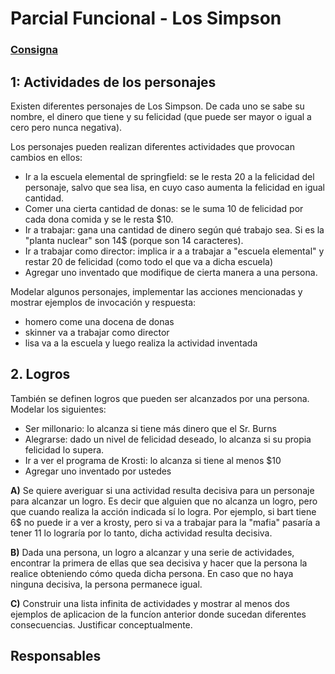 # Parcial Funcional - Los Simpson 
### [Consigna](https://docs.google.com/document/d/1fIdfbyhyio8K2Wx9GaEZZ5cjU8P1rY8ZzdO2p4SP4OE/edit)

## 1: Actividades de los personajes
Existen diferentes personajes de Los Simpson. De cada uno se sabe su nombre, el dinero que tiene y su felicidad (que puede ser mayor o igual a cero pero nunca negativa). 

Los personajes pueden realizan diferentes actividades que provocan cambios en ellos: 
+ Ir a la escuela elemental de springfield: se le resta 20 a la felicidad del personaje, salvo que sea lisa, en cuyo caso aumenta la felicidad en igual cantidad.
+ Comer una cierta cantidad de donas: se le suma 10 de felicidad por cada dona comida y se le resta $10.
+ Ir a trabajar: gana una cantidad de dinero según qué trabajo sea. Si es la "planta nuclear" son 14$ (porque son 14 caracteres).
+ Ir a trabajar como director: implica ir a a trabajar a "escuela elemental" y restar 20 de felicidad (como todo el que va a dicha escuela) 
+ Agregar uno inventado que modifique de cierta manera a una persona.

Modelar algunos personajes, implementar las acciones mencionadas y mostrar ejemplos de invocación y respuesta:
+ homero come una docena de donas
+ skinner va a trabajar como director
+ lisa va a la escuela y luego realiza la actividad inventada

## 2. Logros
También se definen logros que pueden ser alcanzados por una persona. Modelar los siguientes:
+ Ser millonario: lo alcanza  si tiene más dinero que el Sr. Burns 
+ Alegrarse: dado un nivel de felicidad deseado, lo alcanza si su propia felicidad lo supera.
+ Ir a ver el programa de Krosti: lo  alcanza si tiene al menos $10
+ Agregar uno inventado por ustedes

**A)** Se quiere averiguar si una actividad resulta decisiva para un personaje para alcanzar un logro. Es decir que alguien que no alcanza un logro, pero que cuando realiza la acción indicada sí lo logra.  Por ejemplo, si bart tiene 6$ no puede ir a ver a krosty, pero si va a trabajar para la "mafia" pasaría a tener 11 lo lograría por lo tanto, dicha actividad resulta decisiva.

**B)** Dada una persona, un logro a alcanzar y una serie de actividades, encontrar la primera de ellas que sea decisiva y hacer que la persona la realice obteniendo cómo queda dicha persona. En caso que no haya ninguna decisiva, la persona permanece igual. 

**C)** Construir una lista infinita de actividades y mostrar al menos dos ejemplos de aplicacion de la funcíon anterior donde sucedan diferentes consecuencias. Justificar conceptualmente. 





## Responsables
